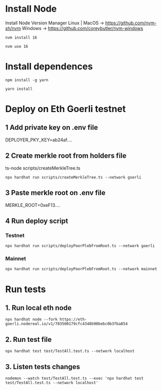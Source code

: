 # Install Node
Install Node Version Manager 
Linux | MacOS -> https://github.com/nvm-sh/nvm
Windows -> https://github.com/coreybutler/nvm-windows

```
nvm install 16
```
```
nvm use 16
```

# Install dependences
```
npm install -g yarn
```

```
yarn install
```

# Deploy on Eth Goerli testnet
## 1 Add private key on .env file
DEPLOYER_PKY_KEY=ab24af....

## 2 Create merkle root from holders file
ts-node scripts/createMerkleTree.ts
```
npx hardhat run scripts/createMerkleTree.ts --network goerli
```

## 3 Paste merkle root on .env file
MERKLE_ROOT=0xeF13....

## 4 Run deploy script
### Testnet
```
npx hardhat run scripts/deployPoorPlebFromRoot.ts --network goerli
```
### Mainnet
```
npx hardhat run scripts/deployPoorPlebFromRoot.ts --network mainnet
```

# Run tests
## 1. Run local eth node
```
npx hardhat node --fork https://eth-goerli.nodereal.io/v1/703500179cfc4348b90bebc0b3fba854
```
## 2. Run test file
```
npx hardhat test test/TestAll.test.ts --network localhost
```

## 3. Listen tests changes
```
nodemon --watch test/TestAll.test.ts --exec 'npx hardhat test test/TestAll.test.ts --network localhost'
```





